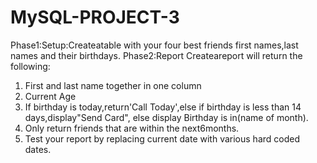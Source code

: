 # MySQL-PROJECT-3
Phase1:Setup:Createatable with your four best friends first names,last names and their birthdays.
Phase2:Report Createareport will return the following:
1. First and last name together in one column
2. Current Age
3. If birthday is today,return'Call Today',else if birthday is less than 14 days,display"Send Card",
else display Birthday is in(name of month).
4. Only return friends that are within the next6months.
5. Test your report by replacing current date with various hard coded dates.
